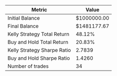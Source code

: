 | Metric | Value |
| --- | --- |
| Initial Balance | $1000000.00 |
| Final Balance | $1481177.67 |
| Kelly Strategy Total Return | 48.12% |
| Buy and Hold Total Return | 20.83% |
| Kelly Strategy Sharpe Ratio | 2.7839 |
| Buy and Hold Sharpe Ratio | 1.4260 |
| Number of trades | 34 |
